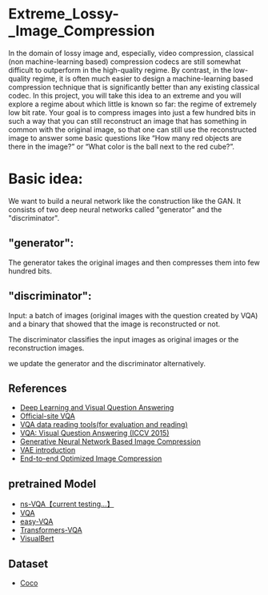 # Extreme_Lossy-_Image_Compression

In the domain of lossy image and, especially, video compression, classical (non machine-learning based) compression codecs are still somewhat difficult to outperform in the high-quality regime. By contrast, in the low-quality regime, it is often much easier to design a machine-learning based compression technique that is significantly better than any existing classical codec. In this project, you will take this idea to an extreme and you will explore a regime about which little is known so far: the regime of extremely low bit rate. Your goal is to compress images into just a few hundred bits in such a way that you can still reconstruct an image that has something in common with the original image, so that one can still use the reconstructed image to answer some basic questions like “How many red objects are there in the image?” or “What color is the ball next to the red cube?”.

# Basic idea:
We want to build a neural network like the construction like the GAN. It consists of two deep neural networks called "generator" and the "discriminator".

## "generator": 
The generator takes the original images and then compresses them into few hundred bits. 

## "discriminator":
Input: 
a batch of images (original images with the question created by VQA) and a binary that showed that the image is reconstructed or not.

The discriminator classifies the input images as original images or the reconstruction images.

we update the generator and the discriminator alternatively.

## References

- [Deep Learning and Visual Question Answering](https://towardsdatascience.com/deep-learning-and-visual-question-answering-c8c8093941bc) 
- [Official-site VQA](https://visualqa.org/)
- [VQA data reading tools(for evaluation and reading)](https://github.com/GT-Vision-Lab/VQA)
- [VQA: Visual Question Answering (ICCV 2015)](https://arxiv.org/pdf/1505.00468.pdf)
- [Generative Neural Network Based Image Compression](http://cs229.stanford.edu/proj2018/report/44.pdf) 
- [VAE introduction](https://www.tensorflow.org/tutorials/generative/cvae)
- [End-to-end Optimized Image Compression](https://arxiv.org/abs/1611.01704)

## pretrained Model

- [ns-VQA【current testing...】](https://github.com/kexinyi/ns-vqa)
- [VQA](https://modelzoo.co/model/vqapytorch#pretrained-models)
- [easy-VQA](https://easy-vqa-demo.victorzhou.com/)
- [Transformers-VQA](https://github.com/YIKUAN8/Transformers-VQA/blob/master/openI_VQA.ipynb)
- [VisualBert](https://github.com/uclanlp/visualbert)

## Dataset
- [Coco](https://cocodataset.org/)
